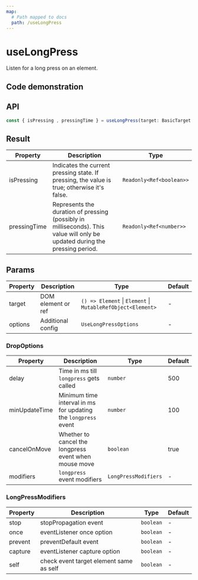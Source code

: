 ```yaml
---
map:
  # Path mapped to docs
  path: /useLongPress
---
```


# useLongPress

Listen for a long press on an element.

## Code demonstration

<demo src="useLongPress/demo.vue"
  language="vue"
  title="Basic usage"
  desc="listen for a long press on an element."> </demo>

## API

```typescript
const { isPressing , pressingTime } = useLongPress(target: BasicTarget , options?: LongPressOptions)
```

## Result

| Property     | Description                                                                                                                  | Type                     |
|--------------|------------------------------------------------------------------------------------------------------------------------------|--------------------------|
| isPressing   | Indicates the current pressing state. If pressing, the value is true; otherwise it's false.                                  | `Readonly<Ref<boolean>>` |
| pressingTime | Represents the duration of pressing (possibly in milliseconds). This value will only be updated during the pressing period.  | `Readonly<Ref<number>>`  |

## Params

| Property | Description            | Type                                                        | Default |
|----------|------------------------|-------------------------------------------------------------|---------|
| target   | DOM element or ref     | `() => Element` \| `Element` \| `MutableRefObject<Element>` | -       |
| options  | Additional config      | `UseLongPressOptions`                                       | -       |

### DropOptions

| Property      | Description                                                      | Type                  | Default |
|---------------|------------------------------------------------------------------|-----------------------|---------|
| delay         | Time in ms till `longpress` gets called                          | `number`              | 500     |
| minUpdateTime | Minimum time interval in ms for updating the `longpress` event   | `number`              | 100     |
| cancelOnMove  | Whether to cancel the longpress event when mouse move            | `boolean`             | true    |
| modifiers     | `longpress` event modifiers                                      | `LongPressModifiers`  | -       |

### LongPressModifiers

| Property   | Description                             | Type         | Default |
|------------|-----------------------------------------|--------------|---------|
| stop       | stopPropagation event                   | `boolean`    | -       |
| once       | eventListener once option               | `boolean`    | -       |
| prevent    | preventDefault event                    | `boolean`    | -       |
| capture    | eventListener capture option            | `boolean`    | -       |
| self       | check event target element same as self | `boolean`    | -       |
